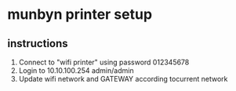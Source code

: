 # munbyn printer setup
## instructions
1. Connect to "wifi printer" using password 012345678
2. Login to 10.10.100.254 admin/admin
3. Update wifi network and GATEWAY according tocurrent network